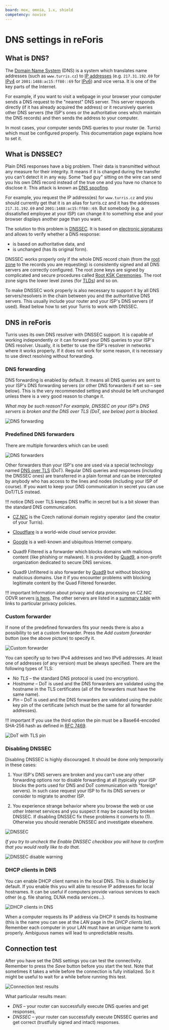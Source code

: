 ```yaml
---
board: mox, omnia, 1.x, shield
competency: novice
---
```

# DNS settings in reForis

<!--what-is-dns-start-->

## What is DNS?

The [Domain Name System](https://en.wikipedia.org/wiki/Domain_Name_System)
(DNS) is a system which translates name addresses (such as `www.turris.cz`)
to [IP addresses](https://en.wikipedia.org/wiki/IP_address) (e.g.
`217.31.192.69` for [IPv4](https://en.wikipedia.org/wiki/IPv4) or
`2001:1488:ac15:ff80::69` for [IPv6](https://en.wikipedia.org/wiki/IPv6))
and vice versa. It is one of the key parts of the Internet.

For example, if you want to visit a webpage in your browser your computer
sends a DNS request to the "nearest" DNS server. This server responds directly
(if it has already acquired the address) or it recursively queries other DNS
servers (the ISP's ones or the authoritative ones which maintain the DNS
records) and then sends the address to your computer.

In most cases, your computer sends DNS queries to your router (ie. Turris)
which must be configured properly. This documentation page explains how to
set it.

## What is DNSSEC?

Plain DNS responses have a big problem. Their data is transmitted without any
measure for their integrity. It means if it is changed during the transfer you
can't detect it in any way. Some "bad guy" sitting on the wire can send you his
own DNS record instead of the true one and you have no chance to disclose it.
This attack is known as
[DNS spoofing](https://en.wikipedia.org/wiki/DNS_spoofing).

For example, you request the IP address(es) for `www.turris.cz` and you should
currently get that it is an alias for turris.cz and it has the addresses
`217.31.192.69` and `2001:1488:ac15:ff80::69`. But somebody (e.g.
a dissatisfied employee at your ISP) can change it to something else and your
browser displays another page than you want.

The solution to this problem is
[DNSSEC](https://en.wikipedia.org/wiki/Domain_Name_System_Security_Extensions).
It is based on
[electronic signatures](https://en.wikipedia.org/wiki/Electronic_signature)
and allows to verify whether a DNS response:

* is based on authoritative data, and
* is unchanged (has its original form).

DNSSEC works properly only if the whole DNS record chain (from the
[root zone](https://en.wikipedia.org/wiki/DNS_root_zone) to the records
you are requesting) is consistently signed and all DNS servers are correctly
configured. The root zone keys are signed by complicated and secure procedures
called [Root KSK Ceremonies](https://www.iana.org/dnssec/ceremonies). The root
zone signs the lower level zones (for
[TLDs](https://en.wikipedia.org/wiki/Top-level_domain)) and so on.

To make DNSSEC work properly is also necessary to support it by all DNS
servers/resolvers in the chain between you and the authoritative DNS servers.
This usually include your router and your ISP's DNS servers (if used). Read
below how to set your Turris to work with DNSSEC.

<!--what-is-dns-end-->

## DNS in reForis

Turris uses its own DNS resolver with DNSSEC support. It is capable of working
independently or it can forward your DNS queries to your ISP's DNS resolver.
Usually, it is better to use the ISP's resolver in networks where it works
properly. If it does not work for some reason, it is necessary to use direct
resolving without forwarding.

### DNS forwarding

DNS forwarding is enabled by default. It means all DNS queries are sent to your
ISP's DNS forwarding servers (or other DNS forwarders if set so – see below).
This is the very recommended setting and should be left unchanged unless there
is a very good reason to change it.

*What may be such reason? For example, DNSSEC on your ISP's DNS servers is
broken and the DNS over TLS (_DoT_, see below) port is blocked.*

![DNS forwarding](forwarding.png)

### Predefined DNS forwarders

There are multiple forwarders which can be used:

![DNS forwarders](forwarders.png)

Other forwarders than your ISP's one are used via a special technology named
[DNS over TLS](https://en.wikipedia.org/wiki/DNS_over_TLS) (DoT). Regular DNS
queries and responses (including the DNSSEC ones) are transferred in a plain
format and can be intercepted by anybody who has access to the lines and nodes
(including your ISP of course). If you want to keep your DNS communication in
secret you can use DoT/TLS instead.

!!! notice
    DNS over TLS keeps DNS traffic in secret but is a bit slower than the
    standard DNS communication.

* [CZ.NIC](https://www.nic.cz/) is the Czech national domain registry operator
  (and the creator of your Turris).

* [Cloudflare](https://en.wikipedia.org/wiki/Cloudflare) is a world-wide cloud
  service provider.

* [Google](https://en.wikipedia.org/wiki/Google_Public_DNS) is a well-known
  and ubiquitous Internet company.

* Quad9 Filtered is a forwarder which blocks domains with malicious content
  (like phishing or malware). It is provided by
  [Quad9](https://en.wikipedia.org/wiki/Quad9), a non-profit organization
  dedicated to secure DNS services.

* Quad9 Unfiltered is also forwarder by [Quad9](https://en.wikipedia.org/wiki/Quad9)
  but without blocking malicious domains. Use it if you encounter problems
  with blocking legitimate content by the Quad Filtered forwarder.

!!! important
    Information about privacy and data processing on CZ.NIC ODVR servers
    [is here](https://www.nic.cz/odvr/). The other servers are listed in
    a [summary table](https://dnsprivacy.org/wiki/display/DP/DNS+Privacy+Public+Resolvers)
    with links to particular privacy policies.

### Custom forwarder

If none of the predefined forwarders fits your needs there is also
a possibility to set a custom forwarder. Press the _Add custom
forwarder_ button (see the above picture) to specify it.

![Custom forwarder](custom.png)

You can specify up to two IPv4 addresses and two IPv6 addresses. At least one
of addresses (of any version) must be always specified. There are the
following types of TLS:

* _No TLS_ – the standard DNS protocol is used (no encryption).
* _Hostname_ – DoT is used and the DNS forwarders are validated using
  the hostname in the TLS certificates (all of the forwarders must have
  the same name).
* _Pin_ – DoT is used and the DNS forwarders are validated using the
  public key pin of the certificate (which must be the same for all forwarder
  addresses).

!!! important
    If you use the third option the pin must be a Base64-encoded
    SHA-256 hash as defined in [RFC 7469](https://tools.ietf.org/html/rfc7469).

![DoT with TLS pin](pin.png)

### Disabling DNSSEC

Disabling DNSSEC is highly discouraged. It should be done only temporarily in
these cases:

1. Your ISP's DNS servers are broken and you can't use any other forwarding
   options nor to disable forwarding at all (typically your ISP blocks the
   ports used for DNS and DoT communication with "foreign" servers). In such
   case request your ISP to fix its DNS servers or consider to migrate to
   another ISP.

2. You experience strange behavior where you browse the web or use other
   Internet services and you suspect it may be caused by broken DNSSEC. If
   disabling DNSSEC fix these problems it converts to (1). Otherwise you should
   reenable DNSSEC and investigate elsewhere.

![DNSSEC](dnssec.png)

*If you try to uncheck the _Enable DNSSEC_ checkbox you will have to confirm
that you would really like to do that.*

![DNSSEC disable warning](dnssec-warn.png)

### DHCP clients in DNS

You can enable DHCP client names in the local DNS. This is disabled by default.
If you enable this you will able to resolve IP addresses for local hostnames.
It can be useful if computers provide various services to each other
(e.g. file sharing, DLNA media services...).

![DHCP clients in DNS](dhcp.png)

When a computer requests its IP address via DHCP it sends its hostname (this
is the name you can see at the _LAN_ page in the _DHCP clients_ list).
Remember each computer in your LAN must have an unique name to work properly.
Ambiguous names will lead to unpredictable results.

## Connection test

After you have set the DNS settings you can test the connectivity. Remember
to press the _Save_ button before you start the test. Note that sometimes it
takes a while before the connection is fully initialized. So it might be
useful to wait for a while before running this test.

![Connection test results](test.png)

What particular results mean:

* _DNS_ – your router can successfully execute DNS queries and get responses,
* _DNSSEC_ – your router can successfully execute DNSSEC queries and get
  correct (trustfully signed and intact) responses.
